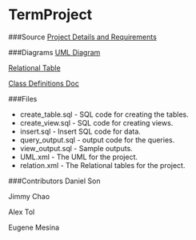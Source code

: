 # TermProject

###Source
[Project Details and Requirements](http://web.csulb.edu/~dbrown/CECS323/Projects/Automotive%20Repair/CECS%20323%20Term%20Project.pdf)

###Diagrams
[UML Diagram](https://www.draw.io/#G0B6-nvjgTV9IpRFhnNGUwME5OcTA)

[Relational Table](https://www.draw.io/#G0B6-nvjgTV9IpaHc2bDk4TVRNMFE)

[Class Definitions Doc](https://docs.google.com/document/d/18Td7zbFxA8wUFt0JFaGKU8QegxKTErjdLjkv1zJ_TWE/edit?usp=sharing)

###Files
* create_table.sql - SQL code for creating the tables.
* create_view.sql - SQL code for creating views.
* insert.sql - Insert SQL code for data.
* query_output.sql - output code for the queries.
* view_output.sql - Sample outputs.
* UML.xml - The UML for the project.
* relation.xml - The Relational tables for the project.

###Contributors
Daniel Son

Jimmy Chao

Alex Tol

Eugene Mesina